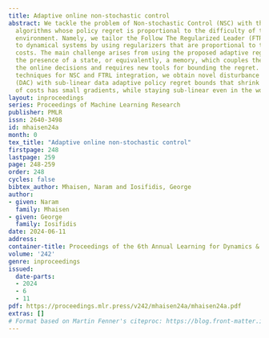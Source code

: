 ```yaml
---
title: Adaptive online non-stochastic control
abstract: We tackle the problem of Non-stochastic Control (NSC) with the aim of obtaining
  algorithms whose policy regret is proportional to the difficulty of the controlled
  environment. Namely, we tailor the Follow The Regularized Leader (FTRL) framework
  to dynamical systems by using regularizers that are proportional to the actual witnessed
  costs. The main challenge arises from using the proposed adaptive regularizers in
  the presence of a state, or equivalently, a memory, which couples the effect of
  the online decisions and requires new tools for bounding the regret. Via new analysis
  techniques for NSC and FTRL integration, we obtain novel disturbance action controllers
  (DAC) with sub-linear data adaptive policy regret bounds that shrink when the trajectory
  of costs has small gradients, while staying sub-linear even in the worst case.
layout: inproceedings
series: Proceedings of Machine Learning Research
publisher: PMLR
issn: 2640-3498
id: mhaisen24a
month: 0
tex_title: "Adaptive online non-stochastic control"
firstpage: 248
lastpage: 259
page: 248-259
order: 248
cycles: false
bibtex_author: Mhaisen, Naram and Iosifidis, George
author:
- given: Naram
  family: Mhaisen
- given: George
  family: Iosifidis
date: 2024-06-11
address:
container-title: Proceedings of the 6th Annual Learning for Dynamics & Control Conference
volume: '242'
genre: inproceedings
issued:
  date-parts:
  - 2024
  - 6
  - 11
pdf: https://proceedings.mlr.press/v242/mhaisen24a/mhaisen24a.pdf
extras: []
# Format based on Martin Fenner's citeproc: https://blog.front-matter.io/posts/citeproc-yaml-for-bibliographies/
---
```

